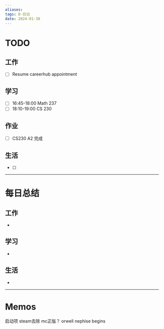 ```yaml
---
aliases:
tags: D-日记
date: 2024-01-30
---
```

# TODO

## 工作

- [ ] Resume careerhub appointment
## 学习

- [ ] 16:45-18:00 Math 237 
- [ ] 18:10-19:00 CS 230
## 作业

- [ ] CS230 A2 完成
## 生活

- [ ] 
*** 
# 每日总结

## 工作

- 
## 学习

- 
## 生活

- 

----------------------
# Memos

启动项 steam去除
mc正版？
orwell
nephise begins